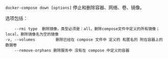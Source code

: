 
`docker-compose down [options]` 停止和删除容器、网络、卷、镜像。  

选项包括：
```
    --rmi type  删除镜像，类型必须是：all，删除compose文件中定义的所有镜像；local，删除镜像名为空的镜像
-v, --volumes         删除已经在 compose 文件中 定义的 和匿名的 附在容器上的 数据卷
    --remove-orphans 删除服务中 没有在 compose 中定义的容器
```
